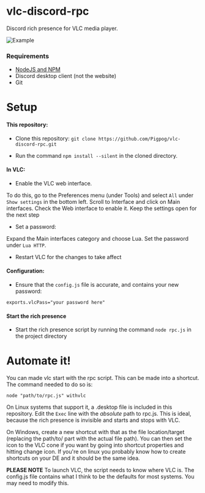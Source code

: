 # vlc-discord-rpc
Discord rich presence for VLC media player.

![Example](https://raw.githubusercontent.com/Pigpog/vlc-discord-rpc/master/example.PNG)


### Requirements

- [NodeJS and NPM](https://nodejs.org/en/)
- Discord desktop client (not the website)
- Git

# Setup

#### This repository:

- Clone this repository: `git clone https://github.com/Pigpog/vlc-discord-rpc.git`

- Run the command `npm install --silent` in the cloned directory.

#### In VLC:
- Enable the VLC web interface.

To do this, go to the Preferences menu (under Tools) and select `All` under `Show settings` in the bottom left. Scroll to Interface and click on Main interfaces. Check the Web interface to enable it. Keep the settings open for the next step

- Set a password:

Expand the Main interfaces category and choose Lua. Set the password under `Lua HTTP`.

- Restart VLC for the changes to take affect

#### Configuration:

- Ensure that the `config.js` file is accurate, and contains your new password:
```
exports.vlcPass="your password here"
```



#### Start the rich presence

- Start the rich presence script by running the command `node rpc.js` in the project directory

# Automate it!
You can made vlc start with the rpc script. This can be made into a shortcut. The command needed to do so is:
```
node "path/to/rpc.js" withvlc
```
On Linux systems that support it, a .desktop file is included in this repository. Edit the `Exec` line with the *absolute* path to rpc.js. This is ideal, because the rich presence is invisible and starts and stops with VLC.

On Windows, create a new shortcut with that as the file location/target (replacing the path/to/ part with the actual file path). You can then set the icon to the VLC cone if you want by going into shortcut properties and hitting change icon.
If you're on linux you probably know how to create shortcuts on your DE and it should be the same idea.

**PLEASE NOTE** To launch VLC, the script needs to know where VLC is. The config.js file contains what I think to be the defaults for most systems. You may need to modify this.
